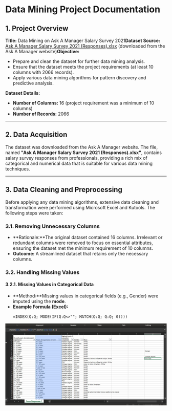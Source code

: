 # Data Mining Project Documentation

## 1. Project Overview

**Title:** Data Mining on Ask A Manager Salary Survey 2021**Dataset Source:** [Ask A Manager Salary Survey 2021 (Responses).xlsx](#) (downloaded from the Ask A Manager website)**Objective:**

- Prepare and clean the dataset for further data mining analysis.
- Ensure that the dataset meets the project requirements (at least 10 columns with 2066 records).
- Apply various data mining algorithms for pattern discovery and predictive analysis.

**Dataset Details:**

- **Number of Columns:** 16 (project requirement was a minimum of 10 columns)
- **Number of Records:** 2066

---

## 2. Data Acquisition

The dataset was downloaded from the Ask A Manager website. The file, named **"Ask A Manager Salary Survey 2021 (Responses).xlsx"**, contains salary survey responses from professionals, providing a rich mix of categorical and numerical data that is suitable for various data mining techniques.

---

## 3. Data Cleaning and Preprocessing

Before applying any data mining algorithms, extensive data cleaning and transformation were performed using Microsoft Excel and Kutools. The following steps were taken:

### 3.1. Removing Unnecessary Columns

- **Rationale:**The original dataset contained 16 columns. Irrelevant or redundant columns were removed to focus on essential attributes, ensuring the dataset met the minimum requirement of 10 columns.
- **Outcome:**
  A streamlined dataset that retains only the necessary columns.

### 3.2. Handling Missing Values

#### 3.2.1. Missing Values in Categorical Data

- **Method:**Missing values in categorical fields (e.g., Gender) were imputed using the **mode**.
- **Example Formula (Excel):**
  ```excel
  =INDEX(Q:Q; MODE(IF(Q:Q<>""; MATCH(Q:Q; Q:Q; 0))))
  ```







![Filling missing values for categorical data](image\project_Documentation\1.jpg)
